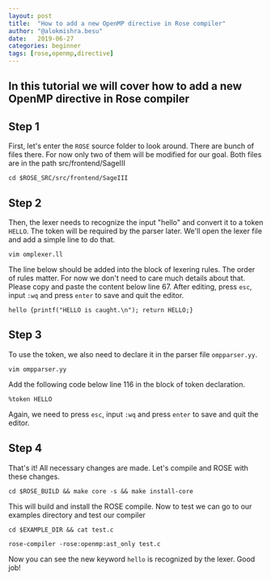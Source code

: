 ```yaml
---
layout: post
title:  "How to add a new OpenMP directive in Rose compiler"
author: "@alokmishra.besu"
date:   2019-06-27
categories: beginner
tags: [rose,openmp,directive]
---
```

In this tutorial we will cover how to add a new OpenMP directive in Rose compiler
---

## Step 1
First, let's enter the ```ROSE``` source folder to look around. There are bunch of files there. For now only two of them will be modified for our goal. Both files are in the path src/frontend/SageIII
```.term1
cd $ROSE_SRC/src/frontend/SageIII
```

## Step 2
Then, the lexer needs to recognize the input "hello" and convert it to a token ```HELLO```. The token will be required by the parser later. We'll open the lexer file and add a simple line to do that.
```.term1
vim omplexer.ll
```
The line below should be added into the block of lexering rules. The order of rules matter. For now we don't need to care much details about that. Please copy and paste the content below line 67. After editing, press ```esc```, input ```:wq``` and press ```enter``` to save and quit the editor.
```
hello {printf("HELLO is caught.\n"); return HELLO;}
```

## Step 3
To use the token, we also need to declare it in the parser file ```ompparser.yy```.
```.term1
vim ompparser.yy
```
Add the following code below line 116 in the block of token declaration.
```
%token HELLO
```
Again, we need to press ```esc```, input ```:wq``` and press ```enter``` to save and quit the editor.

## Step 4
That's it! All necessary changes are made. Let's compile and ROSE with these changes.
```.term1
cd $ROSE_BUILD && make core -s && make install-core
```
This will build and install the ROSE compile. Now to test we can go to our examples directory and test our compiler
```.term1
cd $EXAMPLE_DIR && cat test.c 
```
```.term1
rose-compiler -rose:openmp:ast_only test.c
```
Now you can see the new keyword ```hello``` is recognized by the lexer. Good job!
